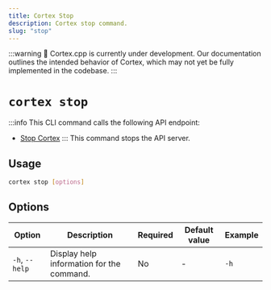 ```yaml
---
title: Cortex Stop
description: Cortex stop command.
slug: "stop"
---
```


:::warning
🚧 Cortex.cpp is currently under development. Our documentation outlines the intended behavior of Cortex, which may not yet be fully implemented in the codebase.
:::

# `cortex stop`
:::info
This CLI command calls the following API endpoint:
- [Stop Cortex](/api-reference#tag/system/delete/v1/system)
:::
This command stops the API server.



## Usage

```bash
cortex stop [options]
```

## Options

| Option            | Description                                           | Required | Default value | Example     |
|-------------------|-------------------------------------------------------|----------|---------------|-------------|
| `-h`, `--help`      | Display help information for the command.             | No       | -             | `-h`    |
